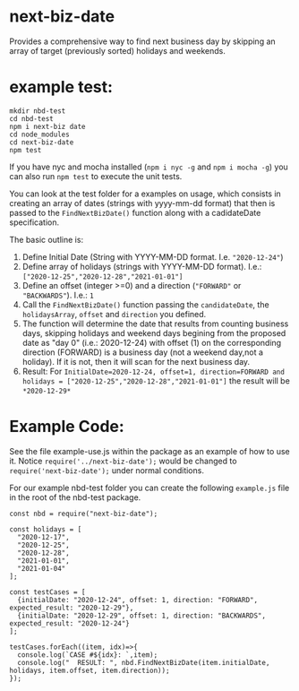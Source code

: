 # next-biz-date
Provides a comprehensive way to find next business day by skipping an array of target (previously sorted) holidays and weekends.

# example test:

```
mkdir nbd-test
cd nbd-test
npm i next-biz date
cd node_modules
cd next-biz-date
npm test
```

If you have nyc and mocha installed (`npm i nyc -g` and `npm i mocha -g`) you can also run `npm test` to execute the unit tests.

You can look at the test folder for a examples on usage, which consists in creating an array of dates (strings with yyyy-mm-dd format) that then is passed to the `FindNextBizDate()` function along with a cadidateDate specification.

The basic outline is:
1. Define Initial Date (String with YYYY-MM-DD format. I.e. `"2020-12-24"`)
2. Define array of holidays (strings with YYYY-MM-DD format). I.e.: `["2020-12-25","2020-12-28","2021-01-01"]`
3. Define an offset (integer >=0) and a direction (`"FORWARD"` or `"BACKWARDS"`). I.e.: `1`
4. Call the `FindNextBizDate()` function passing the `candidateDate`, the `holidaysArray`, `offset` and `direction` you defined.
5. The function will determine the date that results from counting business days, skipping holidays and weekend days begining from the proposed date as "day 0" (i.e.: 2020-12-24) with offset (1) on the corresponding direction (FORWARD) is a business day (not a weekend day,not a holiday). If it is not, then it will scan for the next business day.
6. Result: For `InitialDate=2020-12-24, offset=1, direction=FORWARD and holidays = ["2020-12-25","2020-12-28","2021-01-01"]` the result will be `*2020-12-29*`


# Example Code:

See the file example-use.js within the package as an example of how to use it. Notice `require('../next-biz-date');` would be changed to `require('next-biz-date');`  under normal conditions.

For our example nbd-test folder you can create the following `example.js` file in the root of the nbd-test package.

```
const nbd = require("next-biz-date");

const holidays = [
  "2020-12-17",
  "2020-12-25",
  "2020-12-28",
  "2021-01-01",
  "2021-01-04"
];

const testCases = [
  {initialDate: "2020-12-24", offset: 1, direction: "FORWARD", expected_result: "2020-12-29"},
  {initialDate: "2020-12-29", offset: 1, direction: "BACKWARDS", expected_result: "2020-12-24"}
];

testCases.forEach((item, idx)=>{
  console.log(`CASE #${idx}: `,item);
  console.log("  RESULT: ", nbd.FindNextBizDate(item.initialDate, holidays, item.offset, item.direction));
});
```
